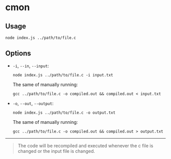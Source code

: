 # cmon

## Usage

`node index.js ../path/to/file.c`

## Options

- `-i`, `--in`, `--input`:

  `node index.js ../path/to/file.c -i input.txt`

  The same of manually running:

  `gcc ../path/to/file.c -o compiled.out && compiled.out < input.txt`

- `-o`, `--out`, `--output`:

  `node index.js ../path/to/file.c -o output.txt`

  The same of manually running:

  `gcc ../path/to/file.c -o compiled.out && compiled.out > output.txt`

---

> The code will be recompiled and executed whenever the c file is changed or the input file is changed.

